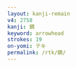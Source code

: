 ```yaml
---
layout: kanji-remain
v4: 2758
kanji: 鏑
keyword: arrowhead
strokes: 19
on-yomi: テキ
permalink: /rtk/鏑/
---
```






